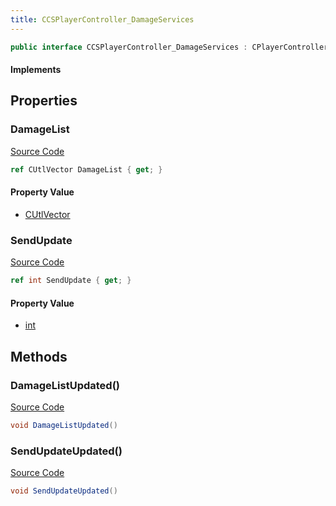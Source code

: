 ```yaml
---
title: CCSPlayerController_DamageServices
---
```


```csharp
public interface CCSPlayerController_DamageServices : CPlayerControllerComponent, ISchemaClass<CPlayerControllerComponent>, ISchemaClass<CCSPlayerController_DamageServices>, ISchemaField, ISchemaClass, INativeHandle
```

#### Implements

## Properties

### DamageList

[Source Code](https://github.com/swiftly-solution/swiftlys2/blob/beta/managed/src/SwiftlyS2.Generated/Schemas/Interfaces/CCSPlayerController_DamageServices.cs#L19)

```csharp
ref CUtlVector DamageList { get; }
```

#### Property Value

- [CUtlVector](/docs/api/)

### SendUpdate

[Source Code](https://github.com/swiftly-solution/swiftlys2/blob/beta/managed/src/SwiftlyS2.Generated/Schemas/Interfaces/CCSPlayerController_DamageServices.cs#L16)

```csharp
ref int SendUpdate { get; }
```

#### Property Value

- [int](https://learn.microsoft.com/dotnet/api/system.int32)

## Methods

### DamageListUpdated()

[Source Code](https://github.com/swiftly-solution/swiftlys2/blob/beta/managed/src/SwiftlyS2.Generated/Schemas/Interfaces/CCSPlayerController_DamageServices.cs#L22)

```csharp
void DamageListUpdated()
```

### SendUpdateUpdated()

[Source Code](https://github.com/swiftly-solution/swiftlys2/blob/beta/managed/src/SwiftlyS2.Generated/Schemas/Interfaces/CCSPlayerController_DamageServices.cs#L21)

```csharp
void SendUpdateUpdated()
```

